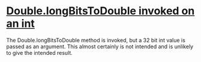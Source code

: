 # [Double.longBitsToDouble invoked on an int](https://spotbugs.readthedocs.io/en/latest/bugDescriptions.html#DMI_LONG_BITS_TO_DOUBLE_INVOKED_ON_INT)

 The Double.longBitsToDouble method is invoked, but a 32 bit int value is passed
    as an argument. This almost certainly is not intended and is unlikely
    to give the intended result.